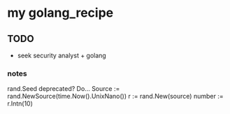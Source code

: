 # my golang_recipe

## TODO

- seek security analyst + golang

### notes
rand.Seed deprecated? Do...
Source := rand.NewSource(time.Now().UnixNano())
r := rand.New(source)
number := r.Intn(10)
